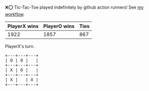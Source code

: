 :x::o: Tic-Tac-Toe played indefinitely by github action runners! See [my workflow](.github/workflows/play.yaml).

|PlayerX wins|PlayerO wins|Ties|
|-|-|-|
|1922|1857|867|

PlayerX's turn.

<pre>
+---+---+---+
| O | O |   |
+---+---+---+
| X | O |   |
+---+---+---+
| X |   | X |
+---+---+---+
</pre>